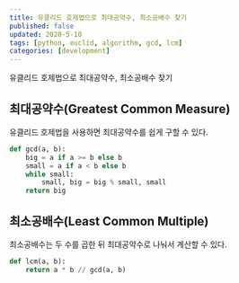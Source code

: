 ```yaml
---
title: 유클리드 호제법으로 최대공약수, 최소공배수 찾기
published: false
updated: 2020-5-10
tags: [python, euclid, algorithm, gcd, lcm]
categories: [development]
---
```


유클리드 호제법으로 최대공약수, 최소공배수 찾기



## 최대공약수(Greatest Common Measure)

유클리드 호제법을 사용하면 최대공약수를 쉽게 구할 수 있다.

```python
def gcd(a, b):
    big = a if a >= b else b
    small = a if a < b else b 
    while small:
        small, big = big % small, small
    return big
```



## 최소공배수(Least Common Multiple)

최소공배수는 두 수를 곱한 뒤 최대공약수로 나눠서 계산할 수 있다.

```python
def lcm(a, b):
    return a * b // gcd(a, b)
```

